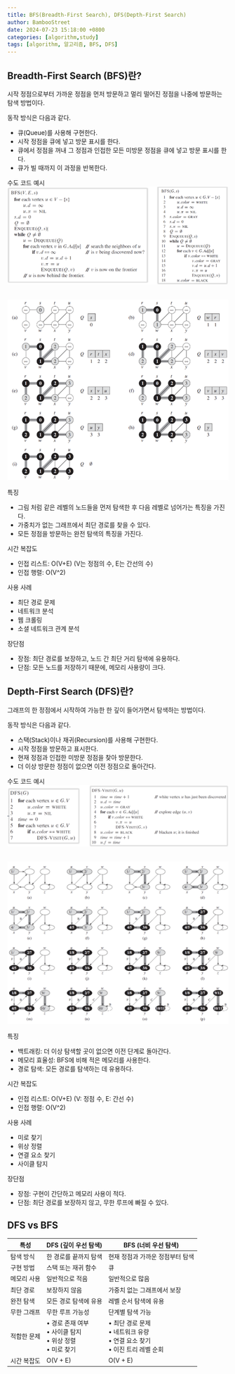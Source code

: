 ```yaml
---
title: BFS(Breadth-First Search), DFS(Depth-First Search)
author: BambooStreet
date: 2024-07-23 15:18:00 +0800
categories: [algorithm,study]
tags: [algorithm, 알고리즘, BFS, DFS]
---
```


## Breadth-First Search (BFS)란?
시작 정점으로부터 가까운 정점을 먼저 방문하고 멀리 떨어진 정점을 나중에 방문하는 탐색 방법이다.

동작 방식은 다음과 같다.
* 큐(Queue)를 사용해 구현한다.
* 시작 정점을 큐에 넣고 방문 표시를 한다.
* 큐에서 정점을 꺼내 그 정점과 인접한 모든 미방문 정점을 큐에 넣고 방문 표시를 한다.
* 큐가 빌 때까지 이 과정을 반복한다.

수도 코드 예시
![BFS_pseudocode](assets/img/posts/20240723/BFS_pseudocode.png)
<br>
<br>

![BFS_example](assets/img/posts/20240723/BFS_example.png)
<br>

특징
* 그림 처럼 같은 레벨의 노드들을 먼저 탐색한 후 다음 레벨로 넘어가는 특징을 가진다.
* 가중치가 없는 그래프에서 최단 경로를 찾을 수 있다.
* 모든 정점을 방문하는 완전 탐색의 특징을 가진다.

시간 복잡도
* 인접 리스트: O(V+E) (V는 정점의 수, E는 간선의 수)
* 인접 행렬: O(V^2)

사용 사례
* 최단 경로 문제
* 네트워크 분석
* 웹 크롤링
* 소셜 네트워크 관계 분석

장단점
* 장점: 최단 경로를 보장하고, 노드 간 최단 거리 탐색에 유용하다.
* 단점: 모든 노드를 저장하기 때문에, 메모리 사용량이 크다.



## Depth-First Search (DFS)란?
그래프의 한 정점에서 시작하여 가능한 한 깊이 들어가면서 탐색하는 방법이다.

동작 방식은 다음과 같다.
* 스택(Stack)이나 재귀(Recursion)를 사용해 구현한다.
* 시작 정점을 방문하고 표시한다.
* 현재 정점과 인접한 미방문 정점을 찾아 방문한다.
* 더 이상 방문한 정점이 없으면 이전 정점으로 돌아간다.

수도 코드 예시
![DFS_pseudocode](assets/img/posts/20240723/DFS_pseudocode.png)
<br>
<br>

![DFS_example](assets/img/posts/20240723/DFS_example.png)
<br>

특징
* 백트래킹: 더 이상 탐색할 곳이 없으면 이전 단계로 돌아간다.
* 메모리 효율성: BFS에 비해 적은 메모리를 사용한다.
* 경로 탐색: 모든 경로를 탐색하는 데 유용하다.

시간 복잡도
* 인접 리스트: O(V+E) (V: 정점 수, E: 간선 수)
* 인접 행렬: O(V^2)

사용 사례
* 미로 찾기
* 위상 정렬
* 연결 요소 찾기
* 사이클 탐지

장단점
* 장점: 구현이 간단하고 메모리 사용이 적다.
* 단점: 최단 경로를 보장하지 않고, 무한 루프에 빠질 수 있다.


## DFS vs BFS
| 특성 | DFS (깊이 우선 탐색) | BFS (너비 우선 탐색) |
|------|----------------------|----------------------|
| 탐색 방식 | 한 경로를 끝까지 탐색 | 현재 정점과 가까운 정점부터 탐색 |
| 구현 방법 | 스택 또는 재귀 함수 | 큐 |
| 메모리 사용 | 일반적으로 적음 | 일반적으로 많음 |
| 최단 경로 | 보장하지 않음 | 가중치 없는 그래프에서 보장 |
| 완전 탐색 | 모든 경로 탐색에 유용 | 레벨 순서 탐색에 유용 |
| 무한 그래프 | 무한 루프 가능성 | 단계별 탐색 가능 |
| 적합한 문제 | • 경로 존재 여부<br>• 사이클 탐지<br>• 위상 정렬<br>• 미로 찾기 | • 최단 경로 문제<br>• 네트워크 유량<br>• 연결 요소 찾기<br>• 이진 트리 레벨 순회 |
| 시간 복잡도 | O(V + E) | O(V + E) |


